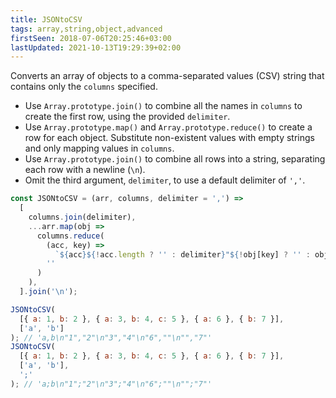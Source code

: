 ```yaml
---
title: JSONtoCSV
tags: array,string,object,advanced
firstSeen: 2018-07-06T20:25:46+03:00
lastUpdated: 2021-10-13T19:29:39+02:00
---
```


Converts an array of objects to a comma-separated values (CSV) string that contains only the `columns` specified.

- Use `Array.prototype.join()` to combine all the names in `columns` to create the first row, using the provided `delimiter`.
- Use `Array.prototype.map()` and `Array.prototype.reduce()` to create a row for each object. Substitute non-existent values with empty strings and only mapping values in `columns`.
- Use `Array.prototype.join()` to combine all rows into a string, separating each row with a newline (`\n`).
- Omit the third argument, `delimiter`, to use a default delimiter of `','`.

```js
const JSONtoCSV = (arr, columns, delimiter = ',') =>
  [
    columns.join(delimiter),
    ...arr.map(obj =>
      columns.reduce(
        (acc, key) =>
          `${acc}${!acc.length ? '' : delimiter}"${!obj[key] ? '' : obj[key]}"`,
        ''
      )
    ),
  ].join('\n');
```

```js
JSONtoCSV(
  [{ a: 1, b: 2 }, { a: 3, b: 4, c: 5 }, { a: 6 }, { b: 7 }],
  ['a', 'b']
); // 'a,b\n"1","2"\n"3","4"\n"6",""\n"","7"'
JSONtoCSV(
  [{ a: 1, b: 2 }, { a: 3, b: 4, c: 5 }, { a: 6 }, { b: 7 }],
  ['a', 'b'],
  ';'
); // 'a;b\n"1";"2"\n"3";"4"\n"6";""\n"";"7"'
```
